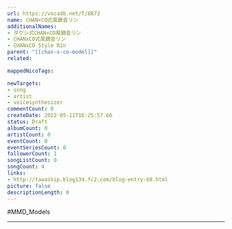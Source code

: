 ```yaml
---
url: https://vocadb.net/T/8873
name: CHAN×CO式風鏡音リン
additionalNames: 
- タワシ式CHAN×CO風鏡音リン
- CHANxCO式風鏡音リン
- CHANxCO Style Rin
parent: "[[chan-x-co-model]]"
related:

mappedNicoTags:

newTargets:
- song
- artist
- voicesynthesizer
commentCount: 0
createDate: 2022-05-11T16:25:57.66
status: Draft
albumCount: 0
artistCount: 0
eventCount: 0
eventSeriesCount: 0
followerCount: 1
songListCount: 0
songCount: 4
links: 
- http://tawaship.blog134.fc2.com/blog-entry-69.html
picture: false
descriptionLength: 0
---
```


#MMD_Models



---

